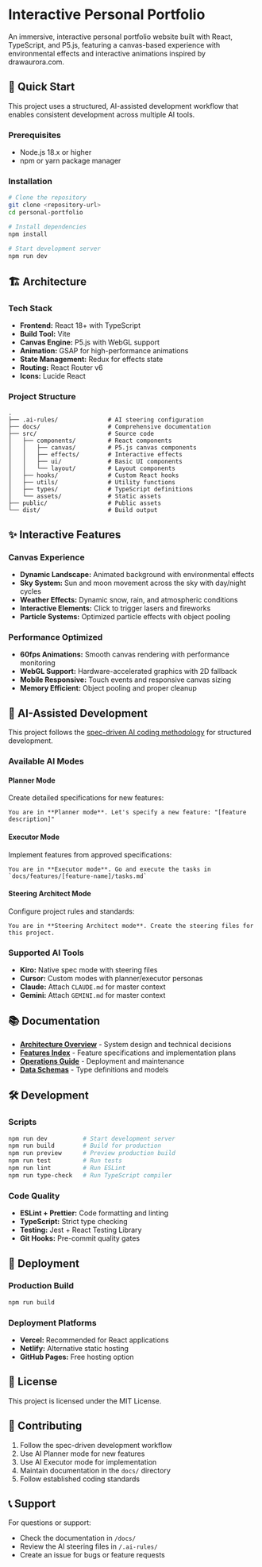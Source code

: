 # Interactive Personal Portfolio

An immersive, interactive personal portfolio website built with React, TypeScript, and P5.js, featuring a canvas-based experience with environmental effects and interactive animations inspired by drawaurora.com.

## 🚀 Quick Start

This project uses a structured, AI-assisted development workflow that enables consistent development across multiple AI tools.

### Prerequisites
- Node.js 18.x or higher
- npm or yarn package manager

### Installation
```bash
# Clone the repository
git clone <repository-url>
cd personal-portfolio

# Install dependencies
npm install

# Start development server
npm run dev
```

## 🏗️ Architecture

### Tech Stack
- **Frontend:** React 18+ with TypeScript
- **Build Tool:** Vite
- **Canvas Engine:** P5.js with WebGL support
- **Animation:** GSAP for high-performance animations
- **State Management:** Redux for effects state
- **Routing:** React Router v6
- **Icons:** Lucide React

### Project Structure
```
.
├── .ai-rules/              # AI steering configuration
├── docs/                   # Comprehensive documentation
├── src/                    # Source code
│   ├── components/         # React components
│   │   ├── canvas/         # P5.js canvas components
│   │   ├── effects/        # Interactive effects
│   │   ├── ui/             # Basic UI components
│   │   └── layout/         # Layout components
│   ├── hooks/              # Custom React hooks
│   ├── utils/              # Utility functions
│   ├── types/              # TypeScript definitions
│   └── assets/             # Static assets
├── public/                 # Public assets
└── dist/                   # Build output
```

## ✨ Interactive Features

### Canvas Experience
- **Dynamic Landscape:** Animated background with environmental effects
- **Sky System:** Sun and moon movement across the sky with day/night cycles
- **Weather Effects:** Dynamic snow, rain, and atmospheric conditions
- **Interactive Elements:** Click to trigger lasers and fireworks
- **Particle Systems:** Optimized particle effects with object pooling

### Performance Optimized
- **60fps Animations:** Smooth canvas rendering with performance monitoring
- **WebGL Support:** Hardware-accelerated graphics with 2D fallback
- **Mobile Responsive:** Touch events and responsive canvas sizing
- **Memory Efficient:** Object pooling and proper cleanup

## 🤖 AI-Assisted Development

This project follows the [spec-driven AI coding methodology](https://github.com/andreskull/spec-driven-ai-coding) for structured development.

### Available AI Modes

#### Planner Mode
Create detailed specifications for new features:
```
You are in **Planner mode**. Let's specify a new feature: "[feature description]"
```

#### Executor Mode  
Implement features from approved specifications:
```
You are in **Executor mode**. Go and execute the tasks in `docs/features/[feature-name]/tasks.md`
```

#### Steering Architect Mode
Configure project rules and standards:
```
You are in **Steering Architect mode**. Create the steering files for this project.
```

### Supported AI Tools

- **Kiro:** Native spec mode with steering files
- **Cursor:** Custom modes with planner/executor personas
- **Claude:** Attach `CLAUDE.md` for master context
- **Gemini:** Attach `GEMINI.md` for master context

## 📚 Documentation

- **[Architecture Overview](./docs/architecture/README.md)** - System design and technical decisions
- **[Features Index](./docs/features/README.md)** - Feature specifications and implementation plans
- **[Operations Guide](./docs/operations/README.md)** - Deployment and maintenance
- **[Data Schemas](./docs/schemas/README.md)** - Type definitions and models

## 🛠️ Development

### Scripts
```bash
npm run dev          # Start development server
npm run build        # Build for production
npm run preview      # Preview production build
npm run test         # Run tests
npm run lint         # Run ESLint
npm run type-check   # Run TypeScript compiler
```

### Code Quality
- **ESLint + Prettier:** Code formatting and linting
- **TypeScript:** Strict type checking
- **Testing:** Jest + React Testing Library
- **Git Hooks:** Pre-commit quality gates

## 🚀 Deployment

### Production Build
```bash
npm run build
```

### Deployment Platforms
- **Vercel:** Recommended for React applications
- **Netlify:** Alternative static hosting
- **GitHub Pages:** Free hosting option

## 📄 License

This project is licensed under the MIT License.

## 🤝 Contributing

1. Follow the spec-driven development workflow
2. Use AI Planner mode for new features
3. Use AI Executor mode for implementation
4. Maintain documentation in the `docs/` directory
5. Follow established coding standards

## 📞 Support

For questions or support:
- Check the documentation in `/docs/`
- Review the AI steering files in `/.ai-rules/`
- Create an issue for bugs or feature requests

